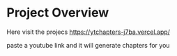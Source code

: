 # Project Overview

Here visit the projecs https://ytchapters-j7ba.vercel.app/

paste a youtube link and it will generate chapters for you


